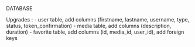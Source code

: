 DATABASE

Upgrades :
    - user table, add columns (firstname, lastname, username, type, status, token_confirmation)
    - media table, add columns (description, duration)
    - favorite table, add columns (id, media_id, user_id), add foreign keys